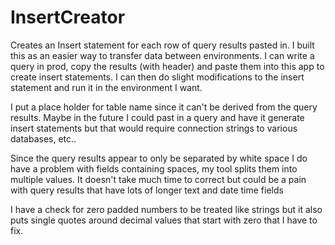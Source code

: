# InsertCreator
Creates an Insert statement for each row of query results pasted in.  I built this as an easier way to transfer data between environments.  I can write a query in prod, copy the results (with header) and paste them into this app to create insert statements.  I can then do slight modifications to the insert statement and run it in the environment I want.

I put a place holder for table name since it can't be derived from the query results.  Maybe in the future I could past in a query and have it generate insert statements but that would require connection strings to various databases, etc.. 

Since the query results appear to only be separated by white space I do have a problem with fields containing spaces, my tool splits them into multiple values.  It doesn't take much time to correct but could be a pain with query results that have lots of longer text and date time fields

I have a check for zero padded numbers to be treated like strings but it also puts single quotes around decimal values that start with zero that I have to fix.
